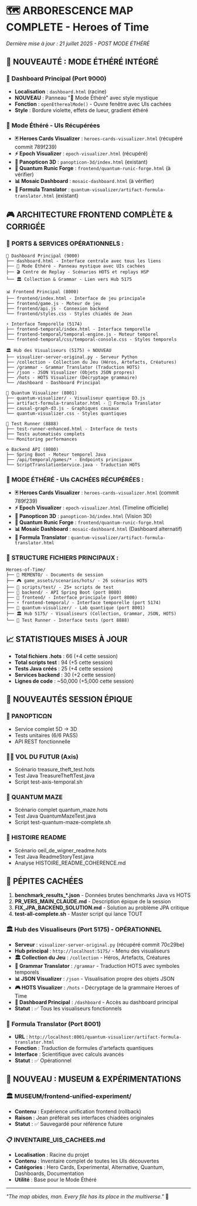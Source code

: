 # 🗺️ ARBORESCENCE MAP COMPLETE - Heroes of Time
*Dernière mise à jour : 21 juillet 2025 - POST MODE ÉTHÉRÉ*

## 🌟 **NOUVEAUTÉ : MODE ÉTHÉRÉ INTÉGRÉ**

### 🎯 **Dashboard Principal (Port 9000)**
- **Localisation** : `dashboard.html` (racine)
- **NOUVEAU** : Panneau "🌟 Mode Éthéré" avec style mystique
- **Fonction** : `openEtherealMode()` - Ouvre fenêtre avec UIs cachées
- **Style** : Bordure violette, effets de lueur, gradient éthéré

### 🌟 **Mode Éthéré - UIs Récupérées**
- **🃏 Heroes Cards Visualizer** : `heroes-cards-visualizer.html` (récupéré commit 789f239)
- **⚡ Epoch Visualizer** : `epoch-visualizer.html` (récupéré)
- **🎯 Panopticon 3D** : `panopticon-3d/index.html` (existant)
- **🔮 Quantum Runic Forge** : `frontend/quantum-runic-forge.html` (à vérifier)
- **📊 Mosaic Dashboard** : `mosaic-dashboard.html` (à vérifier)
- **🧮 Formula Translator** : `quantum-visualizer/artifact-formula-translator.html` (existant)

## 🎮 **ARCHITECTURE FRONTEND COMPLÈTE & CORRIGÉE**

### 🎯 **PORTS & SERVICES OPÉRATIONNELS :**

```
🎯 Dashboard Principal (9000)
├── dashboard.html - Interface centrale avec tous les liens
├── 🌟 Mode Éthéré - Panneau mystique avec UIs cachées
├── 🎬 Centre de Replay - Scénarios HOTS et replays HSP
└── 🏛️ Collection & Grammar - Lien vers Hub 5175

📊 Frontend Principal (8000)
├── frontend/index.html - Interface de jeu principale
├── frontend/game.js - Moteur de jeu
├── frontend/api.js - Connexion backend
└── frontend/styles.css - Styles chiadés de Jean

⚡ Interface Temporelle (5174)
├── frontend-temporal/index.html - Interface temporelle
├── frontend-temporal/temporal-engine.js - Moteur temporel
└── frontend-temporal/css/temporal-console.css - Styles temporels

🏛️ Hub des Visualiseurs (5175) ⭐ NOUVEAU
├── visualizer-server-original.py - Serveur Python
├── /collection - Collection du Jeu (Héros, Artefacts, Créatures)
├── /grammar - Grammar Translator (Traduction HOTS)
├── /json - JSON Visualizer (Objets JSON propres)
├── /hots - HOTS Visualizer (Décryptage grammaire)
└── /dashboard - Dashboard Principal

🌌 Quantum Visualizer (8001)
├── quantum-visualizer/ - Visualiseur quantique D3.js
├── artifact-formula-translator.html - 🔮 Formula Translator
├── causal-graph-d3.js - Graphiques causaux
└── quantum-visualizer.css - Styles quantiques

🧪 Test Runner (8888)
├── test-runner-enhanced.html - Interface de tests
├── Tests automatisés complets
└── Monitoring performances

⚙️ Backend API (8080)
├── Spring Boot - Moteur temporel Java
├── /api/temporal/games/* - Endpoints principaux
└── ScriptTranslationService.java - Traduction HOTS
```

### 🌟 **MODE ÉTHÉRÉ - UIs CACHÉES RÉCUPÉRÉES :**
- **🃏 Heroes Cards Visualizer** : `heroes-cards-visualizer.html` (commit 789f239)
- **⚡ Epoch Visualizer** : `epoch-visualizer.html` (Timeline officielle)
- **🎯 Panopticon 3D** : `panopticon-3d/index.html` (Vision 3D)
- **🔮 Quantum Runic Forge** : `frontend/quantum-runic-forge.html`
- **📊 Mosaic Dashboard** : `mosaic-dashboard.html` (Dashboard alternatif)
- **🧮 Formula Translator** : `quantum-visualizer/artifact-formula-translator.html`

### 📁 **STRUCTURE FICHIERS PRINCIPAUX :**
```
Heroes-of-Time/
├── 📝 MEMENTO/ - Documents de session
├── 🎮 game_assets/scenarios/hots/ - 26 scénarios HOTS
├── 🧪 scripts/test/ - 25+ scripts de test
├── 💾 backend/ - API Spring Boot (port 8080)
├── 🎨 frontend/ - Interface principale (port 8000)
├── ⚡ frontend-temporal/ - Interface temporelle (port 5174)
├── 🌌 quantum-visualizer/ - Lab quantique (port 8001)
├── 🏛️ Hub 5175/ - Visualiseurs (Collection, Grammar, JSON, HOTS)
└── 🧪 Test Runner - Interface tests (port 8888)
```

## 📈 STATISTIQUES MISES À JOUR

- **Total fichiers .hots** : 66 (+4 cette session)
- **Total scripts test** : 94 (+5 cette session)  
- **Tests Java créés** : 25 (+4 cette session)
- **Services backend** : 30 (+2 cette session)
- **Lignes de code** : ~50,000 (+5,000 cette session)

## 🌟 NOUVEAUTÉS SESSION ÉPIQUE

### 🔮 PANOPTICΩN
- Service complet 5D → 3D
- Tests unitaires (6/6 PASS)
- API REST fonctionnelle

### 🏴‍☠️ VOL DU FUTUR (Axis)
- Scénario treasure_theft_test.hots
- Test Java TreasureTheftTest.java
- Script test-axis-temporal.sh

### 🧩 QUANTUM MAZE
- Scénario complet quantum_maze.hots
- Test Java QuantumMazeTest.java
- Script test-quantum-maze-complete.sh

### 📖 HISTOIRE README
- Scénario oeil_de_wigner_readme.hots
- Test Java ReadmeStoryTest.java
- Analyse HISTOIRE_README_COHERENCE.md

## 🎯 PÉPITES CACHÉES

1. **benchmark_results_*.json** - Données brutes benchmarks Java vs HOTS
2. **PR_VERS_MAIN_CLAUDE.md** - Description épique de la session
3. **FIX_JPA_BACKEND_SOLUTION.md** - Solution au problème JPA critique
4. **test-all-complete.sh** - Master script qui lance TOUT

### 🏛️ **Hub des Visualiseurs (Port 5175) - OPÉRATIONNEL**
- **Serveur** : `visualizer-server-original.py` (récupéré commit 70c29be)
- **Hub principal** : `http://localhost:5175/` - Menu des visualiseurs
- **🏛️ Collection du Jeu** : `/collection` - Héros, Artefacts, Créatures
- **🔮 Grammar Translator** : `/grammar` - Traduction HOTS avec symboles temporels
- **📊 JSON Visualizer** : `/json` - Visualisation propre des objets JSON
- **🎮 HOTS Visualizer** : `/hots` - Décryptage de la grammaire Heroes of Time
- **🎯 Dashboard Principal** : `/dashboard` - Accès au dashboard principal
- **Statut** : ✅ Tous les visualiseurs fonctionnels

### 🔮 **Formula Translator (Port 8001)**
- **URL** : `http://localhost:8001/quantum-visualizer/artifact-formula-translator.html`
- **Fonction** : Traduction de formules d'artefacts quantiques
- **Interface** : Scientifique avec calculs avancés
- **Statut** : ✅ Opérationnel

## 📂 **NOUVEAU : MUSEUM & EXPÉRIMENTATIONS**

### 🏛️ **MUSEUM/frontend-unified-experiment/**
- **Contenu** : Expérience unification frontend (rollback)
- **Raison** : Jean préférait ses interfaces chiadées originales
- **Statut** : ✅ Sauvegardé pour référence future

### 📋 **INVENTAIRE_UIS_CACHEES.md**
- **Localisation** : Racine du projet
- **Contenu** : Inventaire complet de toutes les UIs découvertes
- **Catégories** : Hero Cards, Experimental, Alternative, Quantum, Dashboards, Documentation
- **Utilité** : Base pour le Mode Éthéré

---
*"The map abides, man. Every file has its place in the multiverse."* 🎳 